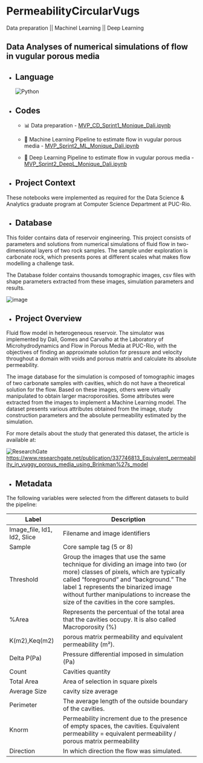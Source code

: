 # PermeabilityCircularVugs
Data preparation || Machinel Learning || Deep Learning

## Data Analyses of numerical simulations of flow in vugular porous media

- ## Language
  ![Python](https://img.shields.io/badge/python-3670A0?style=for-the-badge&logo=python&logoColor=ffdd54)

- ## Codes
  -  :bar_chart: Data preparation - [MVP_CD_Sprint1_Monique_Dali.ipynb](https://github.com/mfdali/PermeabilityCircularVugs/blob/main/MVP_CD_Sprint1_Monique_Dali.ipynb)

  - :robot: Machine Learning Pipeline to estimate flow in vugular porous media - [MVP_Sprint2_ML_Monique_Dali.ipynb](https://github.com/mfdali/PermeabilityCircularVugs/blob/main/MVP_Sprint2_ML_Monique_Dali.ipynb)

  - :brain: Deep Learning Pipeline to estimate flow in vugular porous media - [MVP_Sprint2_DeepL_Monique_Dali.ipynb](https://github.com/mfdali/PermeabilityCircularVugs/blob/main/MVP_Sprint2_DeepL_Monique_Dali.ipynb)

- ## Project Context
These notebooks were implemented as required for the Data Science & Analytics graduate program at Computer Science Department at PUC-Rio.

- ## Database
This folder contains data of reservoir engineering. This project consists of parameters and solutions from numerical simulations of fluid flow in two-dimensional layers of two rock samples. The sample under exploration is carbonate rock, which presents pores at different scales what makes flow modelling a challenge task. 

The Database folder contains thousands tomographic images, csv files with shape parameters extracted from these images, simulation parameters and results.

![image](https://github.com/mfdali/PermeabilityCircularVugs/assets/68743809/d972c167-7f3c-45a1-83bc-a97247ec3ce5)


- ## Project Overview

Fluid flow model in heterogeneous reservoir. The simulator was implemented by Dali, Gomes and Carvalho at the Laboratory of Microhydrodynamics and Flow in Porous Media at PUC-Rio, with the objectives of finding an approximate solution for pressure and velocity throughout a domain with voids and porous matrix and calculate its absolute permeability. 

The image database for the simulation is composed of tomographic images of two carbonate samples with cavities, which do not have a theoretical solution for the flow. Based on these images, others were virtually manipulated to obtain larger macroporosities. Some attributes were extracted from the images to implement a Machine Learning model. The dataset presents various attributes obtained from the image, study construction parameters and the absolute permeability estimated by the simulation. 

For more details about the study that generated this dataset, the article is available at: 


![ResearchGate](https://img.shields.io/badge/ResearchGate-00CCBB?style=for-the-badge&logo=ResearchGate&logoColor=white) https://www.researchgate.net/publication/337746813_Equivalent_permeability_in_vuggy_porous_media_using_Brinkman%27s_model

- ## Metadata

The following variables were selected from the different datasets to build the pipeline:

| Label | Description |
| -------- | -------- |
| Image_file, Id1, Id2, Slice | Filename and image identifiers |
| Sample | Core sample tag (5 or 8) |
| Threshold | Group the images that use the same technique for dividing an image into two (or more) classes of pixels, which are typically called “foreground” and “background.” The label 1 represents the binarized image without further manipulations to increase the size of the cavities in the core samples. |
| %Area | Represents the percentual of the total area that the cavities occupy. It is also called Macroporosity (%) |
| K(m2),Keq(m2) | porous matrix permeability and equivalent permeability (m²). |
| Delta P(Pa) | Pressure differential imposed in simulation (Pa) |
| Count | Cavities quantity |
| Total Area | Area of selection in square pixels |
| Average Size | cavity size average |
| Perimeter | The average length of the outside boundary of the cavities. |
| Knorm | Permeability increment due to the presence of empty spaces, the cavities. Equivalent permeability = equivalent permeability / porous matrix permeability |
| Direction | In which direction the flow was simulated. |
